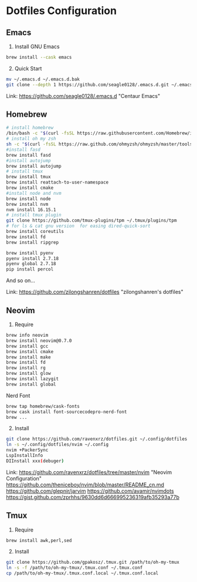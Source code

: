 # Dotfiles Configuration

## Emacs

1.  Install GNU Emacs

```sh
brew install --cask emacs
```

2. Quick Start

```sh
mv ~/.emacs.d ~/.emacs.d.bak
git clone --depth 1 https://github.com/seagle0128/.emacs.d.git ~/.emacs.d
```

[1]: https://github.com/seagle0128/.emacs.d	"Centaur Emacs"
Link: https://github.com/seagle0128/.emacs.d "Centaur Emacs" 


## Homebrew

```sh
# install homebrew
/bin/bash -c "$(curl -fsSL https://raw.githubusercontent.com/Homebrew/install/master/install.sh)"
# install oh my zsh
sh -c "$(curl -fsSL https://raw.github.com/ohmyzsh/ohmyzsh/master/tools/install.sh)"
#install fasd
brew install fasd
#install autojump
brew install autojump
# install tmux
brew install tmux
brew install reattach-to-user-namespace
brew install cmake
#install node and nvm
brew install node
brew install nvm
nvm install 16.15.1
# install tmux plugin
git clone https://github.com/tmux-plugins/tpm ~/.tmux/plugins/tpm
# for ls & cat gnu version  for easing dired-quick-sort
brew install coreutils
brew install fd
brew install ripgrep

brew install pyenv
pyenv install 2.7.18
pyenv global 2.7.18
pip install percol
```

And so on…

[2]: https://github.com/zilongshanren/dotfiles	"zilongshanren’s dotfiles"
Link: https://github.com/zilongshanren/dotfiles	"zilongshanren's dotfiles"


## Neovim

1. Require

```sh
brew info neovim
brew install neovim@0.7.0
brew install gcc
brew install cmake
brew install make
brew install fd
brew install rg
brew install glow
brew install lazygit
brew install global
```

Nerd Font

```sh
brew tap homebrew/cask-fonts
brew cask install font-sourcecodepro-nerd-font
brew ...
```

2. Install

```sh
git clone https://github.com/ravenxrz/dotfiles.git ~/.config/dotfiles
ln -s ~/.config/dotfiles/nvim ~/.config
nvim +PackerSync
LspInstallInfo
DIInstall xxx(debuger)
```

[3]: https://github.com/ravenxrz/dotfiles/tree/master/nvim	"Neovim Configuration"
[4]: https://github.com/theniceboy/nvim/blob/master/README_cn.md
[5]: https://github.com/glepnir/jarvim
[6]: https://github.com/ayamir/nvimdots
[7]: https://gist.github.com/zprhhs/9630dd6d666995236319afb35293a77b
Link: 
   https://github.com/ravenxrz/dotfiles/tree/master/nvim  "Neovim Configuration"
   https://github.com/theniceboy/nvim/blob/master/README_cn.md
   https://github.com/glepnir/jarvim
   https://github.com/ayamir/nvimdots
   https://gist.github.com/zprhhs/9630dd6d666995236319afb35293a77b


## Tmux

1. Require

```sh
brew install awk,perl,sed
```

2. Install

```sh
git clone https://github.com/gpakosz/.tmux.git /path/to/oh-my-tmux
ln -s -f /path/to/oh-my-tmux/.tmux.conf ~/.tmux.conf
cp /path/to/oh-my-tmux/.tmux.conf.local ~/.tmux.conf.local
```

